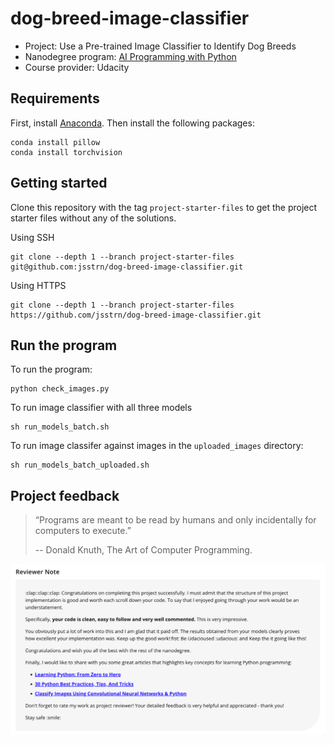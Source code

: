 # dog-breed-image-classifier

- Project: Use a Pre-trained Image Classifier to Identify Dog Breeds
- Nanodegree
  program: [AI Programming with Python](https://www.udacity.com/course/ai-programming-python-nanodegree--nd089)
- Course provider: Udacity

## Requirements

First, install [Anaconda](https://www.anaconda.com/download/). Then install the following packages:

```shell
conda install pillow
conda install torchvision
```

## Getting started

Clone this repository with the tag `project-starter-files` to get the project starter files without any of the
solutions.

Using SSH

```shell
git clone --depth 1 --branch project-starter-files git@github.com:jsstrn/dog-breed-image-classifier.git 
```

Using HTTPS

```shell
git clone --depth 1 --branch project-starter-files https://github.com/jsstrn/dog-breed-image-classifier.git
```

## Run the program

To run the program:

```shell
python check_images.py
```

To run image classifier with all three models

```shell
sh run_models_batch.sh
```

To run image classifer against images in the `uploaded_images` directory:

```shell
sh run_models_batch_uploaded.sh
```

## Project feedback

> “Programs are meant to be read by humans and only incidentally for computers to execute.”
>
> -- Donald Knuth, The Art of Computer Programming.

![img.png](img.png)